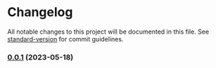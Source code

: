 # Changelog

All notable changes to this project will be documented in this file. See [standard-version](https://github.com/conventional-changelog/standard-version) for commit guidelines.

### [0.0.1](https://github.com/noctua84/nestjs-playground/compare/v0.0.2...v0.0.1) (2023-05-18)
